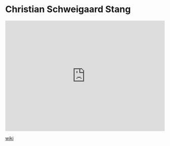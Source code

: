 # Christian Schweigaard Stang
<iframe width="100%" height="350" frameborder="0" allow="accelerometer; autoplay; clipboard-write; encrypted-media; gyroscope; picture-in-picture" allowfullscreen src="https://en.wikipedia.org/wiki/Christian-Schweigaard-Stang"></iframe>

[wiki](https://en.wikipedia.org/wiki/Christian-Schweigaard-Stang)